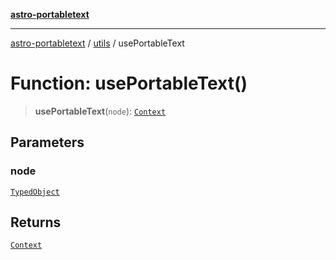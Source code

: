 [**astro-portabletext**](../../README.md)

***

[astro-portabletext](../../README.md) / [utils](../README.md) / usePortableText

# Function: usePortableText()

> **usePortableText**(`node`): [`Context`](../../types/interfaces/Context.md)

## Parameters

### node

[`TypedObject`](../../types/interfaces/TypedObject.md)

## Returns

[`Context`](../../types/interfaces/Context.md)
